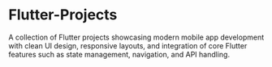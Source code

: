# Flutter-Projects
A collection of Flutter projects showcasing modern mobile app development with clean UI design, responsive layouts, and integration of core Flutter features such as state management, navigation, and API handling.
